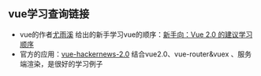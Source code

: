 ## vue学习查询链接

* vue的作者[尤雨溪](https://www.zhihu.com/people/evanyou) 给出的新手学习vue的顺序：[新手向：Vue 2.0 的建议学习顺序](https://zhuanlan.zhihu.com/p/23134551)
* 官方的应用：[vue-hackernews-2.0](https://github.com/vuejs/vue-hackernews-2.0) 结合vue2.0、vue-router&vuex 、服务端渲染，是很好的学习例子

